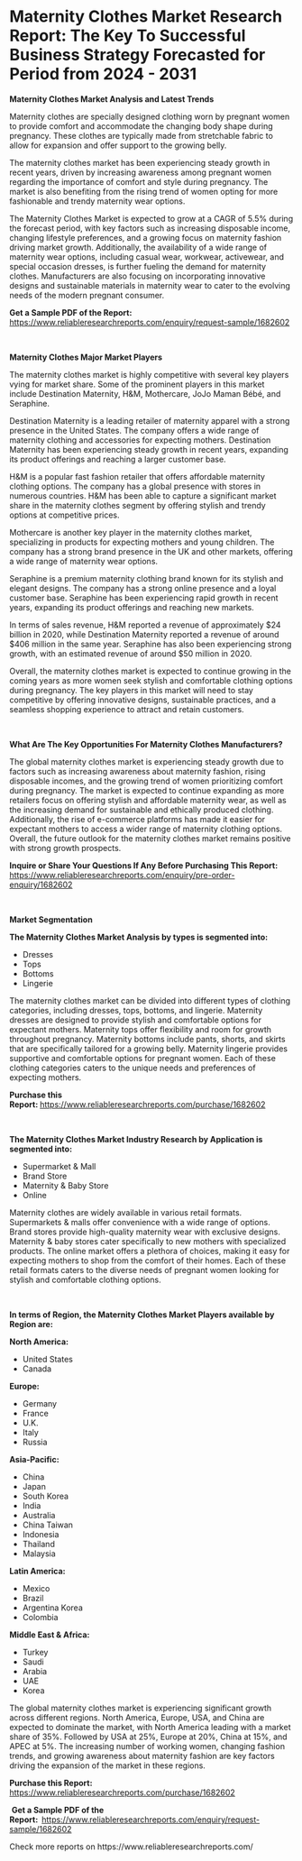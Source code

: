 <p><h1>Maternity Clothes Market Research Report: The Key To Successful Business Strategy Forecasted for Period from 2024 - 2031</h1></p><p><strong>Maternity Clothes Market Analysis and Latest Trends</strong></p>
<p><p>Maternity clothes are specially designed clothing worn by pregnant women to provide comfort and accommodate the changing body shape during pregnancy. These clothes are typically made from stretchable fabric to allow for expansion and offer support to the growing belly.</p><p>The maternity clothes market has been experiencing steady growth in recent years, driven by increasing awareness among pregnant women regarding the importance of comfort and style during pregnancy. The market is also benefiting from the rising trend of women opting for more fashionable and trendy maternity wear options.</p><p>The Maternity Clothes Market is expected to grow at a CAGR of 5.5% during the forecast period, with key factors such as increasing disposable income, changing lifestyle preferences, and a growing focus on maternity fashion driving market growth. Additionally, the availability of a wide range of maternity wear options, including casual wear, workwear, activewear, and special occasion dresses, is further fueling the demand for maternity clothes. Manufacturers are also focusing on incorporating innovative designs and sustainable materials in maternity wear to cater to the evolving needs of the modern pregnant consumer.</p></p>
<p><strong>Get a Sample PDF of the Report:&nbsp;</strong> <a href="https://www.reliableresearchreports.com/enquiry/request-sample/1682602">https://www.reliableresearchreports.com/enquiry/request-sample/1682602</a></p>
<p>&nbsp;</p>
<p><strong>Maternity Clothes Major Market Players</strong></p>
<p><p>The maternity clothes market is highly competitive with several key players vying for market share. Some of the prominent players in this market include Destination Maternity, H&M, Mothercare, JoJo Maman Bébé, and Seraphine.</p><p>Destination Maternity is a leading retailer of maternity apparel with a strong presence in the United States. The company offers a wide range of maternity clothing and accessories for expecting mothers. Destination Maternity has been experiencing steady growth in recent years, expanding its product offerings and reaching a larger customer base.</p><p>H&M is a popular fast fashion retailer that offers affordable maternity clothing options. The company has a global presence with stores in numerous countries. H&M has been able to capture a significant market share in the maternity clothes segment by offering stylish and trendy options at competitive prices.</p><p>Mothercare is another key player in the maternity clothes market, specializing in products for expecting mothers and young children. The company has a strong brand presence in the UK and other markets, offering a wide range of maternity wear options.</p><p>Seraphine is a premium maternity clothing brand known for its stylish and elegant designs. The company has a strong online presence and a loyal customer base. Seraphine has been experiencing rapid growth in recent years, expanding its product offerings and reaching new markets.</p><p>In terms of sales revenue, H&M reported a revenue of approximately $24 billion in 2020, while Destination Maternity reported a revenue of around $406 million in the same year. Seraphine has also been experiencing strong growth, with an estimated revenue of around $50 million in 2020.</p><p>Overall, the maternity clothes market is expected to continue growing in the coming years as more women seek stylish and comfortable clothing options during pregnancy. The key players in this market will need to stay competitive by offering innovative designs, sustainable practices, and a seamless shopping experience to attract and retain customers.</p></p>
<p>&nbsp;</p>
<p><strong>What Are The Key Opportunities For Maternity Clothes Manufacturers?</strong></p>
<p><p>The global maternity clothes market is experiencing steady growth due to factors such as increasing awareness about maternity fashion, rising disposable incomes, and the growing trend of women prioritizing comfort during pregnancy. The market is expected to continue expanding as more retailers focus on offering stylish and affordable maternity wear, as well as the increasing demand for sustainable and ethically produced clothing. Additionally, the rise of e-commerce platforms has made it easier for expectant mothers to access a wider range of maternity clothing options. Overall, the future outlook for the maternity clothes market remains positive with strong growth prospects.</p></p>
<p><strong>Inquire or Share Your Questions If Any Before Purchasing This Report:</strong> <a href="https://www.reliableresearchreports.com/enquiry/pre-order-enquiry/1682602">https://www.reliableresearchreports.com/enquiry/pre-order-enquiry/1682602</a></p>
<p>&nbsp;</p>
<p><strong>Market Segmentation</strong></p>
<p><strong>The Maternity Clothes Market Analysis by types is segmented into:</strong></p>
<p><ul><li>Dresses</li><li>Tops</li><li>Bottoms</li><li>Lingerie</li></ul></p>
<p><p>The maternity clothes market can be divided into different types of clothing categories, including dresses, tops, bottoms, and lingerie. Maternity dresses are designed to provide stylish and comfortable options for expectant mothers. Maternity tops offer flexibility and room for growth throughout pregnancy. Maternity bottoms include pants, shorts, and skirts that are specifically tailored for a growing belly. Maternity lingerie provides supportive and comfortable options for pregnant women. Each of these clothing categories caters to the unique needs and preferences of expecting mothers.</p></p>
<p><strong>Purchase this Report:&nbsp;</strong><a href="https://www.reliableresearchreports.com/purchase/1682602">https://www.reliableresearchreports.com/purchase/1682602</a></p>
<p>&nbsp;</p>
<p><strong>The Maternity Clothes Market Industry Research by Application is segmented into:</strong></p>
<p><ul><li>Supermarket & Mall</li><li>Brand Store</li><li>Maternity & Baby Store</li><li>Online</li></ul></p>
<p><p>Maternity clothes are widely available in various retail formats. Supermarkets & malls offer convenience with a wide range of options. Brand stores provide high-quality maternity wear with exclusive designs. Maternity & baby stores cater specifically to new mothers with specialized products. The online market offers a plethora of choices, making it easy for expecting mothers to shop from the comfort of their homes. Each of these retail formats caters to the diverse needs of pregnant women looking for stylish and comfortable clothing options.</p></p>
<p>&nbsp;</p>
<p><strong>In terms of Region, the Maternity Clothes Market Players available by Region are:</strong></p>
<p>
    <p> <strong> North America: </strong>
        <ul>
            <li>United States</li>
            <li>Canada</li>
        </ul>
        </p> 
    <p> <strong> Europe: </strong>
        <ul>
            <li>Germany</li>
            <li>France</li>
            <li>U.K.</li>
            <li>Italy</li>
            <li>Russia</li>
        </ul>
        </p> 
    <p> <strong> Asia-Pacific: </strong>
        <ul>
            <li>China</li>
            <li>Japan</li>
            <li>South Korea</li>
            <li>India</li>
            <li>Australia</li>
            <li>China Taiwan</li>
            <li>Indonesia</li>
            <li>Thailand</li>
            <li>Malaysia</li>
        </ul>
        </p> 
    <p> <strong> Latin America: </strong>
        <ul>
            <li>Mexico</li>
            <li>Brazil</li>
            <li>Argentina Korea</li>
            <li>Colombia</li>
        </ul>
        </p> 
    <p> <strong> Middle East & Africa: </strong>
        <ul>
            <li>Turkey</li>
            <li>Saudi</li>
            <li>Arabia</li>
            <li>UAE</li>
            <li>Korea</li>
        </ul>
    </p>
    </p>
<p><p>The global maternity clothes market is experiencing significant growth across different regions. North America, Europe, USA, and China are expected to dominate the market, with North America leading with a market share of 35%. Followed by USA at 25%, Europe at 20%, China at 15%, and APEC at 5%. The increasing number of working women, changing fashion trends, and growing awareness about maternity fashion are key factors driving the expansion of the market in these regions.</p></p>
<p><strong>Purchase this Report: </strong><a href="https://www.reliableresearchreports.com/purchase/1682602">https://www.reliableresearchreports.com/purchase/1682602</a></p>
<p>&nbsp;<strong>Get a Sample PDF of the Report:&nbsp;&nbsp;</strong><a href="https://www.reliableresearchreports.com/enquiry/request-sample/1682602">https://www.reliableresearchreports.com/enquiry/request-sample/1682602</a></p>
<p><strong></strong></p>
<p>Check more reports on https://www.reliableresearchreports.com/</p>